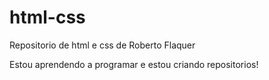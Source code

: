 # html-css
 Repositorio de html e css de Roberto Flaquer

Estou aprendendo a programar e estou criando repositorios!